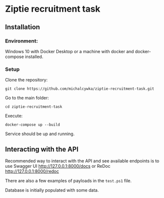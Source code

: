 # Ziptie recruitment task

## Installation

### Environment:
Windows 10 with Docker Desktop or a machine with docker and docker-compose installed.

### Setup
Clone the repository:

`git clone https://github.com/michalcywka/ziptie-recruitment-task.git`

Go to the main folder:

`cd ziptie-recruitment-task`

Execute:

`docker-compose up --build`

Service should be up and running.

## Interacting with the API

Recommended way to interact with the API and see available endpoints is to use Swagger UI http://127.0.0.1:8000/docs or ReDoc http://127.0.0.1:8000/redoc

There are also a few examples of payloads in the `test.ps1` file.

Database is initially populated with some data.